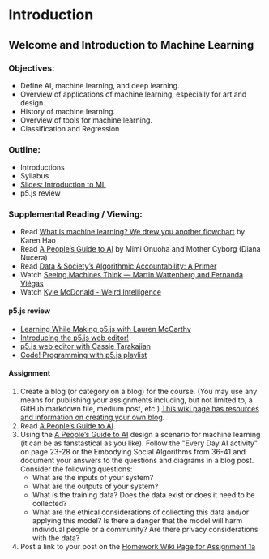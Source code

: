 # Introduction

## Welcome and Introduction to Machine Learning

### Objectives:
* Define AI, machine learning, and deep learning.
* Overview of applications of machine learning, especially for art and design.
* History of machine learning.
* Overview of tools for machine learning.
* Classification and Regression

### Outline:
* Introductions
* Syllabus
* [Slides: Introduction to ML](https://docs.google.com/presentation/d/1tehmNfZdN68_PouhwVmZ2MNrVRLs0dYixkCyhTbi_EY/edit?usp=sharing)
* p5.js review

### Supplemental Reading / Viewing:
* Read [What is machine learning? We drew you another flowchart](https://www.technologyreview.com/s/612437/what-is-machine-learning-we-drew-you-another-flowchart/) by Karen Hao
* Read [A People’s Guide to AI](https://alliedmedia.org/wp-content/uploads/2020/09/peoples-guide-ai.pdf) by Mimi Onuoha and Mother Cyborg (Diana Nucera)
* Read [Data & Society’s Algorithmic Accountability: A Primer](https://datasociety.net/wp-content/uploads/2018/04/Data_Society_Algorithmic_Accountability_Primer_FINAL-4.pdf)
* Watch [Seeing Machines Think — Martin Wattenberg and Fernanda Viégas](https://youtu.be/ugkfmHBW74Q)
* Watch [Kyle McDonald - Weird Intelligence](https://vimeo.com/304110435)

#### p5.js review
* [Learning While Making p5.js with Lauren McCarthy](https://youtu.be/1k3X4DLDHdc)
* [Introducing the p5.js web editor!](https://youtu.be/dtHxDggkBYc)
* [p5.js web editor with Cassie Tarakajian](https://youtu.be/x1rJJRVTpAI)
* [Code! Programming with p5.js playlist](https://www.youtube.com/playlist?list=PLRqwX-V7Uu6Zy51Q-x9tMWIv9cueOFTFA)

#### Assignment
1. Create a blog (or category on a blog) for the course. (You may use any means for publishing your assignments including, but not limited to, a GitHub markdown file, medium post, etc.) [This wiki page has resources and information on creating your own blog](https://github.com/ml5js/Intro-ML-Arts-IMA-F20/wiki/Blog-Resources).
2. Read [A People’s Guide to AI](https://alliedmedia.org/wp-content/uploads/2020/09/peoples-guide-ai.pdf).
3. Using the [A People’s Guide to AI](https://alliedmedia.org/wp-content/uploads/2020/09/peoples-guide-ai.pdf) design a scenario for machine learning (it can be as fanstastical as you like). Follow the "Every Day AI activity" on page 23-28 or the Embodying Social Algorithms from 36-41 and document your answers to the questions and diagrams in a blog post. Consider the following questions:
    * What are the inputs of your system?
    * What are the outputs of your system?
    * What is the training data? Does the data exist or does it need to be collected?
    * What are the ethical considerations of collecting this data and/or applying this model? Is there a danger that the model will harm individual people or a community? Are there privacy considerations with the data?
3. Post a link to your post on the [Homework Wiki Page for Assignment 1a](https://github.com/ml5js/Intro-ML-Arts-IMA-F20/wiki/Assignment-1a)


